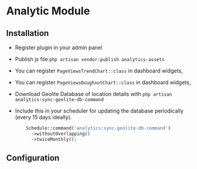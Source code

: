 # Analytic Module

## Installation

- Register plugin in your admin panel
- Publish js file `php artisan vendor:publish analytics-assets`
- You can register `PageViewsTrendChart::class` in dashboard widgets,
- You can register `PageViewsDoughnutChart::class` in dashboard widgets,
- Download Geolite Database of location details with `php artisan analytics:sync-geolite-db-command`
- Include this in your scheduler for updating the database periodically (every 15 days ideally).
  
  ```php
      Schedule::command('analytics:sync-geolite-db-command')
        ->withoutOverlapping()
        ->twiceMonthly();
  ```

## Configuration
